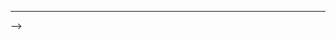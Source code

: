 <!-- ---
title: "Setup CloudTrail Runtime Security"
chapter: false
<!-- weight: 52 -->
---
<!--
If you followed this workshop from the beginning then you should have deployed the CloudTrail CloudFormation Template earlier. If you didn't, then go back and complete this step now [Setup CloudTrail Runtime Security]({{< ref "/25_prework/241_enable_aws_security_hub.md" >}}), however please note that this can take up to ten minutes to complete.

To check it has been deployed successfully, navigate to  [https://console.aws.amazon.com/cloudformation/](https://console.aws.amazon.com/cloudformation/) and search for CloudConnector. You should see it's status is **CREATE_COMPLETE**.

![CloudTrail](/images/50_module_3/image3.png "image_tooltip") --> -->
